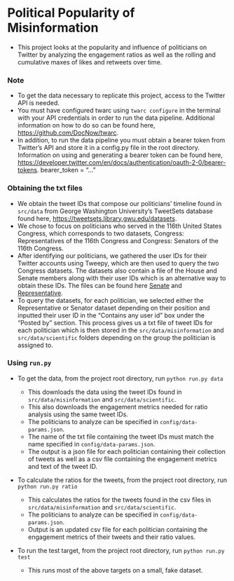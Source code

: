 # Political Popularity of Misinformation
- This project looks at the popularity and influence of politicians on Twitter by analyzing the engagement ratios as well as the rolling and cumulative maxes of likes and retweets over time.

### Note
- To get the data necessary to replicate this project, access to the Twitter API is needed. 
- You must have configured twarc using `twarc configure` in the terminal with your API credentials in order to run the data pipeline. Additional information on how to do so can be found here, https://github.com/DocNow/twarc.
- In addition, to run the data pipeline you must obtain a bearer token from Twitter’s API and store it in a config.py file in the root directory. Information on using and generating a bearer token can be found here, https://developer.twitter.com/en/docs/authentication/oauth-2-0/bearer-tokens. bearer_token = “...”

### Obtaining the txt files
- We obtain the tweet IDs that compose our politicians’ timeline found in `src/data` from George Washington University’s TweetSets database found here, https://tweetsets.library.gwu.edu/datasets.
- We chose to focus on politicians who served in the 116th United States Congress, which corresponds to two datasets, Congress: Representatives of the 116th Congress and Congress: Senators of the 116th Congress.
- After identifying our politicians, we gathered the user IDs for their Twitter accounts using Tweepy, which are then used to query the two Congress datasets. The datasets also contain a file of the House and Senate members along with their user IDs which is an alternative way to obtain these IDs. The files can be found here [Senate](https://dataverse.harvard.edu/file.xhtml?persistentId=doi:10.7910/DVN/MBOJNS/8VQVWT&version=1.0) and [Representative](https://dataverse.harvard.edu/file.xhtml?persistentId=doi:10.7910/DVN/MBOJNS/WXZE5N&version=1.0).
- To query the datasets, for each politician, we selected either the Representative or Senator dataset depending on their position and inputted their user ID in the “Contains any user id” box under the “Posted by” section. This process gives us a txt file of tweet IDs for each politician which is then stored in the `src/data/misinformation` and `src/data/scientific` folders depending on the group the politician is assigned to. 

### Using `run.py`
- To get the data, from the project root directory, run `python run.py data`
    * This downloads the data using the tweet IDs found in `src/data/misinformation` and `src/data/scientific`.
    * This also downloads the engagement metrics needed for ratio analysis using the same tweet IDs.
    * The politicians to analyze can be specified in `config/data-params.json`.
    * The name of the txt file containing the tweet IDs must match the name specified in `config/data-params.json`.
    * The output is a json file for each politician containing their collection of tweets as well as a csv file containing the engagement metrics and text of the tweet ID.

- To calculate the ratios for the tweets, from the project root directory, run `python run.py ratio`
    * This calculates the ratios for the tweets found in the csv files in `src/data/misinformation` and `src/data/scientific`.
    * The politicians to analyze can be specified in `config/data-params.json`.
    * Output is an updated csv file for each politician containing the engagement metrics of their tweets and their ratio values.

- To run the test target, from the project root directory, run `python run.py test`
    * This runs most of the above targets on a small, fake dataset.

